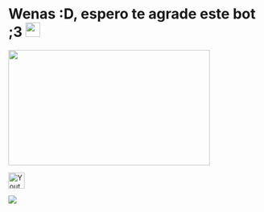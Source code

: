 # Wenas :D, espero te agrade este bot ;3 <img src="https://cbsnews1.cbsistatic.com/hub/i/2017/10/17/b34c14c8-750e-4afa-838d-ba9da0a3b042/171016-nasa-gravitational-waves-article.gif" width="29px">
<img src="https://acegif.com/wp-content/gif/outerspace-51.gif" width="400" height="230"/>
</p>

<a href="https://youtube.com/channel/UC_Pp8pT9vbT15k5_-i6oseA"><img width="32px" alt="Youtube" title="Youtube" src="https://encrypted-tbn0.gstatic.com/images?q=tbn:ANd9GcQiYrf6LEg3xKz9iuv3OcmplEWUY8Etgv7e-g&usqp=CAU"/></a>

<img src="https://github.com/NeKosmic/NK-BOT/blob/main/culebrita.svg" />
</div>
